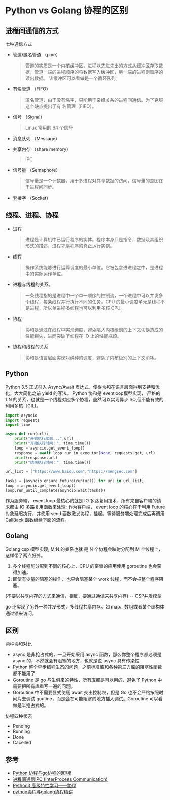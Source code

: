 # Python vs Golang 协程的区别
## 进程间通信的方式
七种通信方式

* 管道/匿名管道 （pipe）

	> 管道的实质是一个内核缓冲区，进程以先进先出的方式从缓冲区存取数据，管道一端的进程顺序的将数据写入缓冲区，另一端的进程则顺序的读出数据。 该缓冲区可以看做是一个循环队列。
* 有名管道 （FIFO）	
	> 匿名管道，由于没有名字，只能用于亲缘关系的进程间通信。为了克服这个缺点提出了有 名管理（FIFO）。 
* 信号 （Signal）
	> Linux 常用的 64 个信号 
* 消息队列 （Message）
* 共享内存 （share memory）
	> IPC	 
* 信号量 （Semaphore）
	> 信号量是一个计数器，用于多进程对共享数据的访问，信号量的意图在于进程间同步。
* 套接字 （Socket）

## 线程、进程、协程
* 进程

	> 进程是计算机中已运行程序的实体。程序本身只是指令，数据及其组织形式的描述，进程才是程序的真正运行实例。
* 线程
	> 操作系统能够进行运算调度的最小单位。它被包含进进程之中，是进程中的实际运作单位。
* 进程与线程的关系。
	> 一条线程指的是进程中一个单一顺序的控制流，一个进程中可以并发多个线程，每条线程并行执行不同的任务。CPU 的最小调度单元是线程不是进程，所以单进程多线程也可以利用多核 CPU。
* 协程
	> 协和是通过在线程中实现调度，避免陷入内核级别的上下文切换造成的性能损失，进而突破了线程在 IO 上的性能瓶颈。
* 协程和线程的关系
	> 协和是语言层面实现对纯种的调度，避免了内核级别的上下文消耗。
	
## Python
Python 3.5 正式引入 Async/Await 表达式，使得协和在语言层面得到支持和优化，大大简化之前 yield 的写法。
Python 协和是 eventloop模型实现， 严格的 1:N 的关系，也就是一个线程对应多个协程，虽然可以实现异步 I/O,但不能有效的利用多核（GIL)。

```Python
import asyncio
import requests
import time

async def run(url):
    print("开始执行爬虫...",url)
    print("开始执行时间：", time.time())
    loop = asyncio.get_event_loop()
    response = await loop.run_in_executor(None, requests.get, url)
    print(response.url)
    print("结束执行时间：", time.time())
    
url_list = ["https://www.baidu.com","https://mengsec.com"]

tasks = [asyncio.ensure_future(run(url)) for url in url_list]
loop = asyncio.get_event_loop()
loop.run_until_complete(asyncio.wait(tasks))
```

作为服务端， event loop 最核心的就是 IO 多路复用技术，所有来自客户端的请求都由 IO 多路复用函数来处理;
作为客户端， event loop 的核心在于利用 Future 对象延迟执行，并使用 send 函数激发协程，挂起，等待服务端处理完成后再调用 CallBack 函数继续下面的流程。

## Golang
Golang csp 模型实现, M:N 的关系也就 是 N 个协程会映射分配到 M 个线程上，这样带了两点好外。

1. 多个线程能分配到不同的核心上，CPU 的密集的应用使用 goroutine 也会获得加速。 
2. 即使有少量的阻塞的操作，也只会阻塞某个 work 线程，而不会把整个程序阻塞。

(不要以共享内存的方式来通信，相反，要通过通信来共享内存) -- CSP并发模型

go 还实现了另外一种并发形式，多线程共享内存。如 map、数组或者某个结构体通过锁来访问。

## 区别
两种协和对比

* async 是非抢占式的，一旦开始采用 async 函数，那么你整个程序都必须是 async 的，不然就会有阻塞的地方，也就是说 async 具有传染性
* Python 整个异步编程生态的问题，之前标准库和各种第三方库的阻塞性函数都不能用了
* Goroutine 是 go 与生俱来的特性，所有库都是可以用的，避免了 Python 中需要把所有库重写一遍的问题。
* Goroutine 中不需要显式使用 await 交出控制权，但是 Go 也不会严格按照时间片去调试 goutine，而是会在可能阻塞的地方插入调试。Goroutine 可以看做是半抢占式的。

协程四种状态

* Pending
* Running
* Done
* Cacelled

## 参考
* [Python 协程与go协程的区别!](https://zhuanlan.zhihu.com/p/65308850)
* [进程间通信IPC (InterProcess Communication)](https://www.jianshu.com/p/c1015f5ffa74)
* [Python3 高级特性学习——协程](https://mengsec.com/2019/03/04/Python3-advanced-feature-learning/)
* [python协程与golang协程精讲](https://blog.csdn.net/runner668/article/details/90344267)